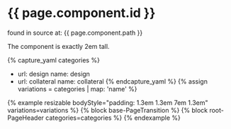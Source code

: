 # {{ page.component.id }}

found in source at: {{ page.component.path }}

The component is exactly 2em tall.

{% capture_yaml categories %}
- url: design
  name: design
- url: collateral
  name: collateral
{% endcapture_yaml %}
{% assign variations = categories | map: 'name' %}

{% example resizable bodyStyle="padding: 1.3em 1.3em 7em 1.3em" variations=variations %}
  {% block base-PageTransition %}
  {% block root-PageHeader categories=categories %}
{% endexample %}